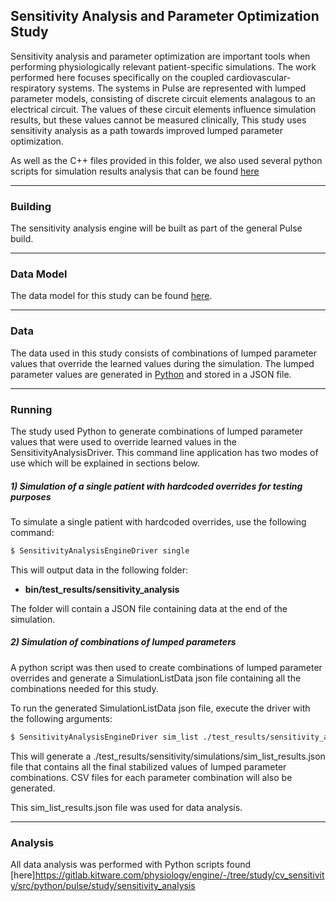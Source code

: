 ## Sensitivity Analysis and Parameter Optimization Study

Sensitivity analysis and parameter optimization are important tools when performing physiologically relevant patient-specific simulations.
The work performed here focuses specifically on the coupled cardiovascular-respiratory systems. The systems in Pulse are represented with lumped parameter
models, consisting of discrete circuit elements analagous to an electrical circuit. The values of these circuit elements influence simulation results, but
these values cannot be measured clinically, This study uses sensitivity analysis as a path towards improved lumped parameter optimization.

As well as the C++ files provided in this folder, we also used several python scripts for simulation results analysis that can be found [here](https://gitlab.kitware.com/physiology/engine/-/tree/study/cv_sensitivity/src/python/pulse/study/sensitivity_analysis)

---

### Building

The sensitivity analysis engine will be built as part of the general Pulse build.

---

### Data Model

The data model for this study can be found [here](https://gitlab.kitware.com/physiology/engine/-/blob/study/cv_sensitivity/src/schema/pulse/study/bind/SensitivityAnalysis.proto).

---

### Data

The data used in this study consists of combinations of lumped parameter values that override the learned values during the simulation.
The lumped parameter values are generated in [Python](https://gitlab.kitware.com/physiology/engine/-/tree/study/cv_sensitivity/src/python/pulse/study/sensitivity_analysis) and stored in a JSON file.

---

### Running

The study used Python to generate combinations of lumped parameter values that were used to override learned values in the SensitivityAnalysisDriver.
This command line application has two modes of use which will be explained in sections below.
  
##### 1) Simulation of a single patient with hardcoded overrides for testing purposes

To simulate a single patient with hardcoded overrides, use the following command:

~~~~~~~~~~~~~~~~~~~~~~~~~~~~~~~~~~bash
$ SensitivityAnalysisEngineDriver single
~~~~~~~~~~~~~~~~~~~~~~~~~~~~~~~~~~~

This will output data in the following folder: 

  - <b>bin/test_results/sensitivity_analysis</b>
  
The folder will contain a JSON file containing data at the end of the simulation.

##### 2) Simulation of combinations of lumped parameters

A python script was then used to create combinations of lumped parameter overrides and generate a SimulationListData json file containing all the combinations needed for this study.

To run the generated SimulationListData json file, execute the driver with the following arguments:

~~~~~~~~~~~~~~~~~~~~~~~~~~~~~~~~~~bash
$ SensitivityAnalysisEngineDriver sim_list ./test_results/sensitivity_analysis/sim_list.json
~~~~~~~~~~~~~~~~~~~~~~~~~~~~~~~~~~~

This will generate a ./test_results/sensitivity/simulations/sim_list_results.json file that contains all the final stabilized values of lumped parameter combinations.
CSV files for each parameter combination will also be generated.

This sim_list_results.json file was used for data analysis.

---
### Analysis
All data analysis was performed with Python scripts found [here]https://gitlab.kitware.com/physiology/engine/-/tree/study/cv_sensitivity/src/python/pulse/study/sensitivity_analysis


